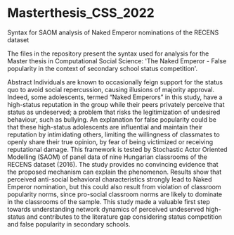 # Masterthesis_CSS_2022
Syntax for SAOM analysis of Naked Emperor nominations of the RECENS dataset

The files in the repository present the syntax used for analysis for the Master thesis in Computational Social Science:
'The Naked Emperor - False popularity in the context of secondary school status competition'.

Abstract
Individuals are known to occasionally feign support for the status quo to avoid social repercussion, causing illusions of majority approval. Indeed, some adolescents, termed “Naked Emperors” in this study, have a high-status reputation in the group while their peers privately perceive that status as undeserved; a problem that risks the legitimization of undesired behaviour, such as bullying. An explanation for false popularity could be that these high-status adolescents are influential and maintain their reputation by intimidating others, limiting the willingness of classmates to openly share their true opinion, by fear of being victimized or receiving reputational damage. This framework is tested by Stochastic Actor Oriented Modelling (SAOM) of panel data of nine Hungarian classrooms of the RECENS dataset (2016). The study provides no convincing evidence that the proposed mechanism can explain the phenomenon. Results show that perceived anti-social behavioral characteristics strongly lead to Naked Emperor nomination, but this could also result from violation of classroom popularity norms, since pro-social classroom norms are likely to dominate in the classrooms of the sample. This study made a valuable first step towards understanding network dynamics of perceived undeserved high-status and contributes to the literature gap considering status competition and false popularity in secondary schools. 
